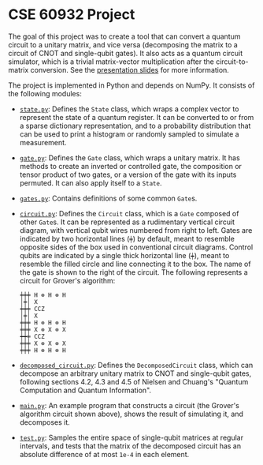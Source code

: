 # CSE 60932 Project

The goal of this project was to create a tool that can convert a quantum circuit to a unitary matrix, and vice versa (decomposing the matrix to a circuit of CNOT and single-qubit gates).
It also acts as a quantum circuit simulator, which is a trivial matrix-vector multiplication after the circuit-to-matrix conversion.
See the [presentation slides](./presentation.pdf) for more information.

The project is implemented in Python and depends on NumPy.
It consists of the following modules:

- [`state.py`](state.py):
  Defines the `State` class, which wraps a complex vector to represent the state of a quantum register.
  It can be converted to or from a sparse dictionary representation, and to a probability distribution that can be used to print a histogram or randomly sampled to simulate a measurement.

- [`gate.py`](gate.py):
  Defines the `Gate` class, which wraps a unitary matrix.
  It has methods to create an inverted or controlled gate, the composition or tensor product of two gates, or a version of the gate with its inputs permuted.
  It can also apply itself to a `State`.

- [`gates.py`](gates.py):
  Contains definitions of some common `Gate`s.

- [`circuit.py`](circuit.py):
  Defines the `Circuit` class, which is a `Gate` composed of other `Gate`s.
  It can be represented as a rudimentary vertical circuit diagram, with vertical qubit wires numbered from right to left.
  Gates are indicated by two horizontal lines (`╪`) by default, meant to resemble opposite sides of the box used in conventional circuit diagrams.
  Control qubits are indicated by a single thick horizontal line (`┿`), meant to resemble the filled circle and line connecting it to the box.
  The name of the gate is shown to the right of the circuit.
  The following represents a circuit for Grover's algorithm:
  ```
  ╪╪╪ H ⊗ H ⊗ H
  │╪│ X
  ┿┿╪ CCZ
  │╪│ X
  ╪╪╪ H ⊗ H ⊗ H
  ╪╪╪ X ⊗ X ⊗ X
  ┿┿╪ CCZ
  ╪╪╪ X ⊗ X ⊗ X
  ╪╪╪ H ⊗ H ⊗ H
  ```

- [`decomposed_circuit.py`](decomposed_circuit.py):
  Defines the `DecomposedCircuit` class, which can decompose an arbitrary unitary matrix to CNOT and single-qubit gates, following sections 4.2, 4.3 and 4.5 of Nielsen and Chuang's "Quantum Computation and Quantum Information".

- [`main.py`](main.py):
  An example program that constructs a circuit (the Grover's algorithm circuit shown above), shows the result of simulating it, and decomposes it.

- [`test.py`](test.py):
  Samples the entire space of single-qubit matrices at regular intervals, and tests that the matrix of the decomposed circuit has an absolute difference of at most `1e-4` in each element.
